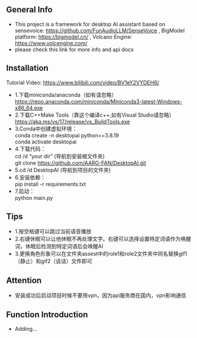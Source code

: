 ##  General Info
- This project is a framework for desktop AI assistant based on sensevoice: https://github.com/FunAudioLLM/SenseVoice , BigModel platform: https://bigmodel.cn/ , Volcano Engine: https://www.volcengine.com/ 
- please check this link for more info and api docs

##  Installation   
Tutorial Video: 
https://www.bilibili.com/video/BV1eY2VYDEH6/   

   
- 1.下载miniconda/anaconda（如有请忽略）  
https://repo.anaconda.com/miniconda/Miniconda3-latest-Windows-x86_64.exe   
- 2.下载C++Make Tools（靠这个编译c++,如有Visual Studio请忽略）   
https://aka.ms/vs/17/release/vs_BuildTools.exe   
- 3.Conda中创建虚拟环境：  
  conda create -n desktopai python==3.8.19  
  conda  activate desktopai  
- 4.下载代码：  
cd /d “your dir”  (导航到安装根文件夹)    
git clone https://github.com/AARG-FAN/DesktopAI.git  
- 5.cd /d DesktopAI  (导航到项目的文件夹)    
- 6.安装依赖：  
pip install -r requirements.txt  
- 7.启动：  
python main.py  

##  Tips
- 1.按空格键可以跳过当前语音播放  
- 2.右键休眠可以让他休眠不再处理文字。右键可以选择设置特定词语作为唤醒词，休眠后检测到特定词语后会唤醒AI  
- 3.更换角色形象可以在文件夹assest中的role1和role2文件夹中同名替换gif1（静止）和gif2（说话）文件即可   

  
##  Attention
- 安装成功后启动项目时候不要用vpn，因为api服务商在国内，vpn影响通信

##  Function Introduction
- Adding...




